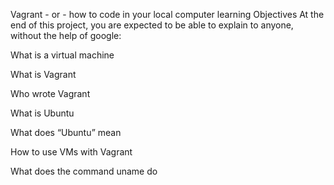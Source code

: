 Vagrant - or - how to code in your local computer
learning Objectives
At the end of this project, you are expected to be able to explain to anyone, without the help of google:

What is a virtual machine

What is Vagrant

Who wrote Vagrant

What is Ubuntu

What does “Ubuntu” mean

How to use VMs with Vagrant

What does the command uname do
